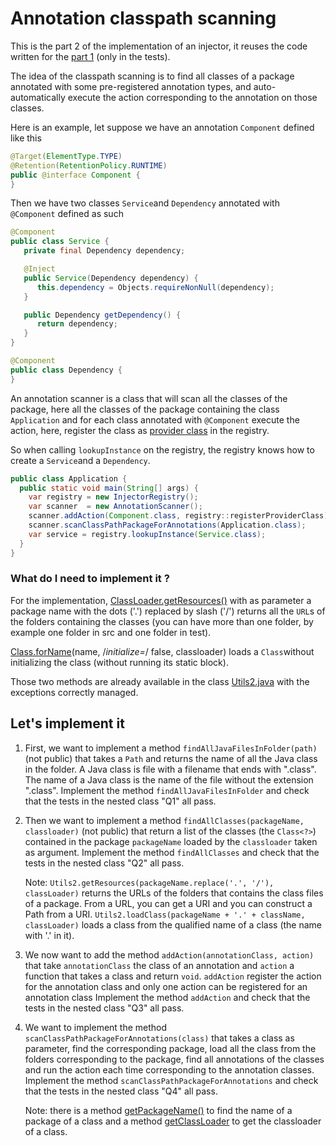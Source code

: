 # Annotation classpath scanning

This is the part 2 of the implementation of an injector,
it reuses the code written for the [part 1](README.md) (only in the tests).

The idea of the classpath scanning is to find all classes of a package annotated with some pre-registered annotation
types, and auto-automatically execute the action corresponding to the annotation on those classes.

Here is an example, let suppose we have an annotation `Component` defined like this
```java
@Target(ElementType.TYPE)
@Retention(RetentionPolicy.RUNTIME)
public @interface Component {
}
```

Then we have two classes `Service`and `Dependency` annotated with `@Component` defined as such
```java
@Component
public class Service {
   private final Dependency dependency;

   @Inject
   public Service(Dependency dependency) {
      this.dependency = Objects.requireNonNull(dependency);
   }

   public Dependency getDependency() {
      return dependency;
   }
}

@Component
public class Dependency {
}
```

An annotation scanner is a class that will scan all the classes of the package, here all the classes of the package
containing the class `Application` and for each class annotated with `@Component` execute the action, here,
register the class as [provider class](README.md#our-injector) in the registry.

So when calling `lookupInstance` on the registry, the registry knows how to create a `Service`and a `Dependency`.

```java
public class Application {
  public static void main(String[] args) {
    var registry = new InjectorRegistry();
    var scanner  = new AnnotationScanner();
    scanner.addAction(Component.class, registry::registerProviderClass);
    scanner.scanClassPathPackageForAnnotations(Application.class);
    var service = registry.lookupInstance(Service.class);
  }
}
```

### What do I need to implement it ?

For the implementation,
[ClassLoader.getResources()](https://docs.oracle.com/en/java/javase/17/docs/api/java.base/java/lang/ClassLoader.html#getResources(java.lang.String))
with as parameter a package name with the dots ('.') replaced by slash ('/')  returns all the `URL`s of the folders
containing the classes (you can have more than one folder, by example one folder in src and one folder in test).

[Class.forName](https://docs.oracle.com/en/java/javase/17/docs/api/java.base/java/lang/Class.html#forName(java.lang.String,boolean,java.lang.ClassLoader))(name, /*initialize=*/ false, classloader)
loads a `Class`without initializing the class (without running its static block).

Those two methods are already available in the class [Utils2.java](src/main/com/github/forax/framework/injector/Utils2.java)
with the exceptions correctly managed.


## Let's implement it

1. First, we want to implement a method `findAllJavaFilesInFolder(path)` (not public) that takes a `Path` and returns
   the name of all the Java class in the folder. A Java class is file with a filename that ends with ".class".
   The name of a Java class is the name of the file without the extension ".class".
   Implement the method `findAllJavaFilesInFolder` and
   check that the tests in the nested class "Q1" all pass.

2. Then we want to implement a method `findAllClasses(packageName, classloader)` (not public) that return a list
   of the classes (the `Class<?>`) contained in the package `packageName` loaded by the `classloader`
   taken as argument.
   Implement the method `findAllClasses` and check that the tests in the nested class "Q2" all pass.
   
   Note: `Utils2.getResources(packageName.replace('.', '/'), classLoader)` returns the URLs of the folders that
   contains the class files of a package. From a URL, you can get a URI and you can construct a Path
   from a URI. `Utils2.loadClass(packageName + '.' + className, classLoader)` loads a class
   from the qualified name of a class (the name with '.' in it).
   
3. We now want to add the method `addAction(annotationClass, action)` that take `annotationClass` the class of
   an annotation and `action` a function that takes a class and return `void`.
   `addAction` register the action for the annotation class and only one action can be registered
   for an annotation class
   Implement the method `addAction` and check that the tests in the nested class "Q3" all pass.

4. We want to implement the method `scanClassPathPackageForAnnotations(class)`
   that takes a class as parameter, find the corresponding package, load all the class from the folders
   corresponding to the package, find all annotations of the classes and run the action each time
   corresponding to the annotation classes.
   Implement the method `scanClassPathPackageForAnnotations` and check that the tests in the nested class "Q4" all pass.

   Note: there is a method
   [getPackageName()](https://docs.oracle.com/en/java/javase/17/docs/api/java.base/java/lang/Class.html#getPackageName())
   to find the name of a package of a class and a method 
   [getClassLoader](https://docs.oracle.com/en/java/javase/17/docs/api/java.base/java/lang/Class.html#getClassLoader())
   to get the classloader of a class.



   